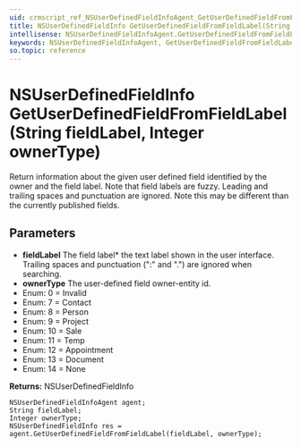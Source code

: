 ```yaml
---
uid: crmscript_ref_NSUserDefinedFieldInfoAgent_GetUserDefinedFieldFromFieldLabel
title: NSUserDefinedFieldInfo GetUserDefinedFieldFromFieldLabel(String fieldLabel, Integer ownerType)
intellisense: NSUserDefinedFieldInfoAgent.GetUserDefinedFieldFromFieldLabel
keywords: NSUserDefinedFieldInfoAgent, GetUserDefinedFieldFromFieldLabel
so.topic: reference
---
```


# NSUserDefinedFieldInfo GetUserDefinedFieldFromFieldLabel(String fieldLabel, Integer ownerType)

Return information about the given user defined field identified by the owner and the field label. Note that field labels are fuzzy. Leading and trailing spaces and punctuation are ignored. Note this may be different than the currently published fields.

## Parameters

* **fieldLabel** The field label* the text label shown in the user interface. Trailing spaces and punctuation (":" and ".") are ignored when searching.
* **ownerType** The user-defined field owner-entity id.
* Enum: 0 = Invalid
* Enum: 7 = Contact
* Enum: 8 = Person
* Enum: 9 = Project
* Enum: 10 = Sale
* Enum: 11 = Temp
* Enum: 12 = Appointment
* Enum: 13 = Document
* Enum: 14 = None

**Returns:** NSUserDefinedFieldInfo

```crmscript
NSUserDefinedFieldInfoAgent agent;
String fieldLabel;
Integer ownerType;
NSUserDefinedFieldInfo res = agent.GetUserDefinedFieldFromFieldLabel(fieldLabel, ownerType);
```

